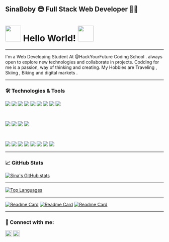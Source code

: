 ## SinaBoby :sunglasses: Full Stack Web Developer :man_technologist:

#     <img src="https://github.com/SinaBoby/SinaBoby.github.io/blob/main/globe.gif?raw=true" width="50px">    Hello World!                <img src="https://raw.githubusercontent.com/MartinHeinz/MartinHeinz/master/wave.gif" width="50px">

---

I'm a Web Developing Student At @HackYourFuture Coding School . always open to explore new technologies and collaborate in projects.
Codding for me is a passion, way of thinking and creating.
My Hobbies are Traveling , Skiing , Biking and digital markets .

---


### :hammer_and_wrench: Technologies & Tools

![](https://img.shields.io/badge/Code-React-informational?style=flat&logo=react&color=61DAFB)
![](https://img.shields.io/badge/Code-Redux-informational?style=flat&logo=Redux&color=764ABC)
![](https://img.shields.io/badge/Code-JavaScript-informational?style=flat&logo=JavaScript&color=F7DF1E)
![](https://img.shields.io/badge/Code-Ruby-informational?style=flat&logo=Ruby&color=CC342D)
![](https://img.shields.io/badge/Code-Ruby_on_Rails-informational?style=flat&logo=Ruby-On-Rails&color=CC0000)
![](https://img.shields.io/badge/Code-HTML5-informational?style=flat&logo=HTML5&color=E34F26)
![](https://img.shields.io/badge/Code-PostgreSQL-informational?style=flat&logo=PostgreSQL&color=336791)
![](https://img.shields.io/badge/Code-SQLite-informational?style=flat&logo=SQLite&color=003B57)
![](https://img.shields.io/badge/Code-Python-informational?style=flat&logo=Python&color=003B57)

</br>

![](https://img.shields.io/badge/Style-Bootstrap-informational?style=flat&logo=Bootstrap&color=7952B3)
![](https://img.shields.io/badge/Style-CSS3-informational?style=flat&logo=CSS3&color=1572B6)
![](https://img.shields.io/badge/Style-styled--components-informational?style=flat&logo=styled-components&color=DB7093)
![](https://img.shields.io/badge/Style-Material--UI-informational?style=flat&logo=Material-UI&color=0081CB)


</br>

![](https://img.shields.io/badge/Tools-Figma-informational?style=flat&logo=Figma&color=F24E1E)
![](https://img.shields.io/badge/Tools-NPM-informational?style=flat&logo=NPM&color=CB3837)
![](https://img.shields.io/badge/Tools-Yarn-informational?style=flat&logo=Yarn&color=2C8EBB)
![](https://img.shields.io/badge/Tools-Postman-informational?style=flat&logo=Postman&color=FF6C37)
![](https://img.shields.io/badge/Tools-Heroku-informational?style=flat&logo=Heroku&color=430098)
![](https://img.shields.io/badge/Tools-Netlify-informational?style=flat&logo=netlify&color=00C7B7)
![](https://img.shields.io/badge/Tools-Git-informational?style=flat&logo=Git&color=F05032)
![](https://img.shields.io/badge/Tools-GitHub-informational?style=flat&logo=GitHub&color=181717)

---
### 📈 GitHub Stats

[![Sina's GitHub stats](https://github-readme-stats.vercel.app/api?username=sinaboby&show_icons=true&theme=highcontrast)](https://github.com/sinaboby/)

<!-- dark, radical, merko, gruvbox, tokyonight, onedark, cobalt, synthwave, highcontrast, dracula -->

---

[![Top Languages](https://github-readme-stats.vercel.app/api/top-langs/?username=sinaboby&layout=compact)](https://github.com/sinaboby/)

---

[![Readme Card](https://github-readme-stats.vercel.app/api/pin/?username=sinaboby&repo=browser-quiz-project-starter)](https://github.com/SinaBoby/browser-quiz-project-starter)
[![Readme Card](https://github-readme-stats.vercel.app/api/pin/?username=sinaboby&repo=navbar)](https://github.com/SinaBoby/navbar)
[![Readme Card](https://github-readme-stats.vercel.app/api/pin/?username=sinaboby&repo=patreonResponsive)](https://github.com/SinaBoby/patreonResponsive)

---

<!-- Actual text -->


### 🤝 Connect with me:

<a href="https://www.linkedin.com/in/sinagholipour/"><img align="left" src="https://raw.githubusercontent.com/yushi1007/yushi1007/main/images/linkedin.svg" alt="Yu Shi | LinkedIn" width="21px"/></a>
<a href="https://instagram.com/sinaboby"><img align="left" src="https://raw.githubusercontent.com/yushi1007/yushi1007/main/images/instagram.svg" alt="Yu Shi | Instagram" width="21px"/></a>







<!-- Resources -->
<!-- Icons: https://simpleicons.org/ -->
<!-- GitHub Stats: https://github.com/anuraghazra/github-readme-stats -->
<!-- Emojis: https://emojipedia.org/emoji/ -->
<!-- HTML Emojis: https://www.fileformat.info/index.htm -->
<!-- Shields: https://shields.io/ -->
<!-- Awesome GitHub Profile README: https://github.com/abhisheknaiidu/awesome-github-profile-readme -->

